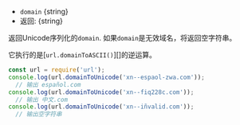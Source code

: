 <!-- YAML
added:
  - v7.4.0
  - v6.13.0
-->

* `domain` {string}
* 返回: {string}

返回Unicode序列化的`domain`. 如果`domain`是无效域名，将返回空字符串。

它执行的是[`url.domainToASCII()`][]的逆运算。

```js
const url = require('url');
console.log(url.domainToUnicode('xn--espaol-zwa.com'));
  // 输出 español.com
console.log(url.domainToUnicode('xn--fiq228c.com'));
  // 输出 中文.com
console.log(url.domainToUnicode('xn--iñvalid.com'));
  // 输出空字符串
```

